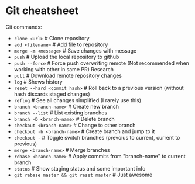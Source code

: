 # Git cheatsheet
Git commands:

- `clone <url>`                     # Clone repository
- `add <filename>`			        # Add file to repository
- `merge -m <message>`		    # Save changes with message
- `push` 				            # Upload the local repository to github
- `push --force` 			        # Force push overwriting remote (Not recommended when working with other in same PR) Research
- `pull`				            # Download remote repository changes
- `log`				            # Shows history
- `reset --hard <commit hash>`	# Roll back to a previous version (without hash discards staged changes)
- `reflog` 				        # See all changes simplified (I rarely use this)
- `branch <branch-name>`		    # Create new branch
- `branch --list` 			    # List existing branches
- `branch -D <branch-name>`		# Delete branch
- `checkout <branch-name>`		# Change to other branch
- `checkout -b <branch-name>` # Create branch and jump to it
- `checkout -`                # Toggle switch branches (prevoius to current, current to previous)
- `merge <branch-name>`		    # Merge branches
- `rebase <branch-name>`		    # Apply commits from "branch-name" to current branch
- `status`				        # Show staging status and some important info
- `git rebase master && git reset master` # Just awesome
